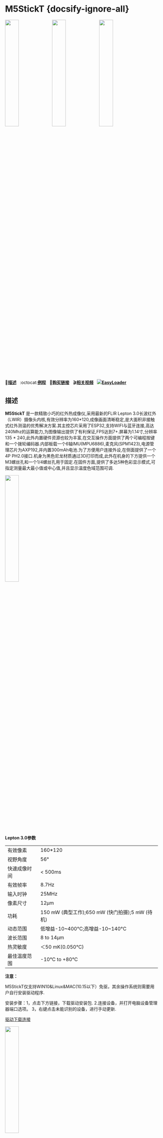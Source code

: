 # M5StickT {docsify-ignore-all}

<img src="assets/img/product_pics/core/minicore/m5stickt/m5stick_T_01.jpg" width="30%" height="30%">
<img src="assets/img/product_pics/core/minicore/m5stickt/m5stick_T_03.webp" width="30%" height="30%">
<img src="assets/img/product_pics/core/minicore/m5stickt/m5stick_T_04.webp" width="30%" height="30%">


:memo:**[描述](#描述)**&nbsp;&nbsp;&nbsp;:octocat:**[例程](#例程)**&nbsp;&nbsp;&nbsp;🛒**[购买链接](https://m5stack.com/collections/m5-core/products/m5-stickt-esp32-thermal-camera-development-kit-lepton-3-0)**&nbsp;&nbsp;&nbsp;:clapper:**[相关视频](#相关视频)**&nbsp;&nbsp;&nbsp;<img src="https://m5stack.oss-cn-shenzhen.aliyuncs.com/image/EasyLoader_M5StickC_logo_min.png">**[EasyLoader](#EasyLoader)**

## 描述

**M5StickT** 是一款精致小巧的红外热成像仪,采用最新的FLIR Lepton 3.0长波红外（LWIR）摄像头内核,有效分辨率为160*120,成像画面清晰稳定,是大面积非接触式红外测温的优秀解决方案.其主控芯片采用了ESP32,支持WIFI与蓝牙连接,高达240Mhz的运算能力,为图像输出提供了有利保证,FPS达到7+.屏幕为1.14寸,分辨率135 * 240,此外内置硬件资源也较为丰富,在交互操作方面提供了两个可编程按键和一个拨轮编码器.内部板载一个6轴IMU(MPU6886),麦克风(SPM1423),电源管理芯片为AXP192,并内置300mAh电池.为了方便用户连接外设,在侧面提供了一个4P PH2.0接口.机身为黑色尼龙材质通过3D打印而成,此外在机身的下方提供一个M3螺丝孔和一个1/4螺丝孔用于固定.在固件方面,提供了多达5种色彩显示模式,可指定测量最大最小值或中心值,并且显示温度色域范围可调.

<img src="assets/img/product_pics/core/minicore/m5stickt/m5stick_T_05.webp" width="30%" height="30%">

**Lepton 3.0参数**

<table>
 <tr><td>有效像素</td><td>160*120</td>
 <tr><td>视野角度</td><td>56°</td>
 <tr><td>快速成像时间</td><td>< 500ms</td>
 <tr><td>有效帧率</td><td>8.7Hz</td>
 <tr><td>输入时钟</td><td>25MHz</td>
 <tr><td>像素尺寸</td><td>12μm</td>
 <tr><td>功耗</td><td>150 mW (典型工作);650 mW (快门拍摄);5 mW (待机)</td>
 <tr><td>动态范围</td><td>低增益-10~400°C;高增益-10~140°C</td>
 <tr><td>波长范围</td><td>8 to 14µm</td>
 <tr><td>热灵敏度</td><td>＜50 mK(0.050°C)</td>
 <tr><td>最佳温度范围</td><td>-10°C to +80°C</td>
</table>

**注意：** 

M5StickT仅支持WIN10&Linux&MAC(10.15以下）免驱，其余操作系统则需要用户自行安装驱动程序.

安装步骤：1，点击下方链接，下载驱动安装包. 2.连接设备，并打开电脑设备管理器端口选项。 3，右键点击未能识别的设备，进行手动更新. 

<a href="https://www.ftdichip.com/Drivers/VCP.htm">驱动下载连接</a>

<img src="assets/img/product_pics/core/minicore/m5stickt/m5stick_T_02.webp" width="30%" height="30%">

## 产品特性

- 5V 直流电源
- USB Type-C
- 基于 ESP32开发
- 4 MByte Flash + 520K RAM
- 外壳: 3D打印尼龙材质
- FLIR Lepton 3.0
- 6轴IMU: MPU6886
- 麦克风: SPM1423
- 可编程按键x2,电源按键x1
- IPS LCD(1.14 寸)
- 拨轮编码器
- 2.4G天线: Proant 440
- PMU: AXP192
- 300 mAh 锂电池
- 4P PH2.0 接口
- 重量: 26g
- 尺寸: 48 * 30 * 29mm

### ESP32特性

- 240 MHz双核Tensilica LX6微控制器，性能达到 600 DMIPS
- 集成520 KB SRAM
- 集成的802.11b/g/n HT40 Wi-Fi收发器，基带，堆栈和LWIP
- 集成双模蓝牙（经典和BLE）
- 霍尔传感器
- 10x 电容触摸功能接口
- 32 kHz晶体振荡器
- 每个GPIO引脚都支持PWM/定时器 输入/输出
- SDIO master/salve 50MHz

## 包含

-  1x M5StickT
-  1x Type-C USB(20cm)

## 应用

-  车辆发动机故障检测
-  建筑除湿保温密封性检测
-  工业炉内壁耐火材料裂痕检测
-  夜晚户外观测动物

## 使用介绍

按压复位按键进入开机画面，开机默认进入RGB显示模式，左侧为温度图像，右侧上方为电量显示，右侧下方为直方图和温度范围，温度范围随目标温度自动调整。默认靶心自动跟踪温度最大值，按压右侧A键切换跟踪模式（最小值/中心值/最大值），按压上方B键切换图像显示模式（GRAY/GOLDEN/RAINBOW/IRONBLACK/RGB），拨轮编码器控制显示灵敏度（调整显示温度色域范围），长按复位键6秒关机。

## EasyLoader

<img src="https://m5stack.oss-cn-shenzhen.aliyuncs.com/image/EasyLoader_logo.png" width="100px" style="margin-top:20px">

<a href="https://m5stack.oss-cn-shenzhen.aliyuncs.com/EasyLoader/M5Core/M5StickT/StickT.exe"><button type="button" class="btn btn-primary">点击下载EasyLoader</button></a>

>1.EasyLoader是一个简洁快速的程序烧录器，每一个产品页面里的EasyLoader都提供了一个与产品相关的案例程序，通过简单步骤将其烧录至主控，能够进行一系列的功能验证.**(目前EasyLoader仅适用于Windows操作系统)**

>2.下载软件后，双击运行应用程序，将M5设备通过数据线连接至电脑,选择端口参数，点击 **"Burn"** 即可开始烧录.(**为M5StickC烧录时，请将波特率设置在750000或115200**)

## 管脚映射

**按键 BUTTON A & 按键 BUTTON B**

<table>
 <tr><td>ESP32 芯片</td><td>GPIO37</td><td>GPIO39</td></tr>
<tr><td>按键 BUTTON A</td><td>按键管脚</td><td></td></tr>
<tr><td>按键 BUTTON B</td><td></td><td>按键管脚</td></tr>
</table>

**彩色IPS屏幕** 

*驱动芯片：ST7789*

*分辨率：135 * 240*

<table>
 <tr><td>ESP32 芯片</td><td>GPIO15</td><td>GPIO13</td><td>GPIO23</td><td>GPIO18</td><td>GPIO5</td></tr>
 <tr><td>IPS 屏幕</td><td>MOSI</td><td>CLK</td><td>DC</td><td>RST</td><td>CS</td></tr>
</table>

**PH2.0 接口**

<table>
 <tr><td>ESP32 芯片</td><td>GPIO33</td><td>GPIO32</td><td>5V</td><td>GND</td></tr>
 <tr><td>PH2.0 接口</td><td>SCL</td><td>SDA</td><td>5V</td><td>GND</td></tr>
</table>

**麦克风 MIC (SPM1423)**

<table>
 <tr><td>ESP32 芯片</td><td>GPIO0</td><td>GPIO34</td></tr>
 <tr><td>麦克风 MIC</td><td>SCL</td><td>SDA</td></tr>
</table>

**六轴IMU (MPU6886) & 电源管理芯片 (AXP192)**

<table>
 <tr><td>ESP32 芯片</td><td>GPIO22</td><td>GPIO21</td>
 <tr><td>六轴姿态传感器</td><td>SCL</td><td>SDA</td>
 <tr><td>电源管理芯片</td><td>SCL</td><td>SDA</td>
</table>

**拨轮编码器**
<table>
 <tr><td>STM32 芯片</td><td>PA2</td><td>PA3</td><td>PA4</td>
 <tr><td>拨轮编码器</td><td>SW</td><td>EN_B</td><td>EN_A</td>
</table>

**电源管理芯片 (AXP192)**

<table>
 <tr><td>Microphone</td><td>RTC</td><td>TFT backlight</td><td>TFT IC</td><td>ESP32/3.3V MPU6886</td><td>5V GROVE</td>
 <tr><td>LDOio0</td><td>LDO1</td><td>LDO2</td><td>LDO3</td><td>DC-DC1</td><td>IPSOUT</td>
</table>


## 相关链接

-  **数据手册**

    - [ESP32-PICO](https://m5stack.oss-cn-shenzhen.aliyuncs.com/resource/docs/datasheet/core/esp32-pico-d4_datasheet_cn.pdf)
    - [MPU6886](https://m5stack.oss-cn-shenzhen.aliyuncs.com/resource/docs/datasheet/core/MPU-6886-000193%2Bv1.1_GHIC_en.pdf)
    - [AXP192](https://m5stack.oss-cn-shenzhen.aliyuncs.com/resource/docs/datasheet/core/AXP192_datasheet_cn.pdf)
    - [SPM1423](https://m5stack.oss-cn-shenzhen.aliyuncs.com/resource/docs/datasheet/core/SPM1423HM4H-B_datasheet_en.pdf)
    - [Lepton datasheet](https://m5stack.oss-cn-shenzhen.aliyuncs.com/resource/docs/datasheet/application/lepton-3-3.5-datasheet_en.pdf)
    - [Lepton enigneering datasheet](https://m5stack.oss-cn-shenzhen.aliyuncs.com/resource/docs/datasheet/application/flir-lepton-engineering-datasheet_en.pdf)
    - [Lepton software interface description](https://m5stack.oss-cn-shenzhen.aliyuncs.com/resource/docs/datasheet/application/flir-lepton-software-interface-description-document_en.pdf)

    

## 相关视频

<video class="video_size" controls>
    <source src="https://m5stack.oss-cn-shenzhen.aliyuncs.com/video/Product_example_video/Core/StickT.mp4" type="video/mp4">
</video>